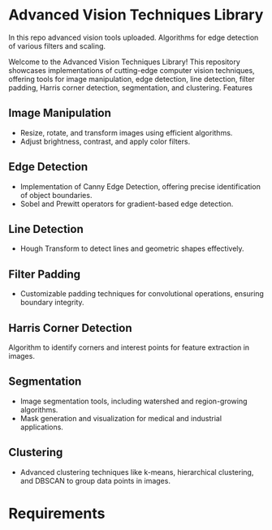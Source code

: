 # Advanced Vision Techniques Library
In this repo advanced vision tools uploaded.
Algorithms for edge detection of various filters and scaling.

Welcome to the Advanced Vision Techniques Library! This repository showcases implementations of cutting-edge computer vision techniques, offering tools for image manipulation, edge detection, line detection, filter padding, Harris corner detection, segmentation, and clustering.
Features
## Image Manipulation
- Resize, rotate, and transform images using efficient algorithms.
- Adjust brightness, contrast, and apply color filters.
## Edge Detection
- Implementation of Canny Edge Detection, offering precise identification of object boundaries.
- Sobel and Prewitt operators for gradient-based edge detection.
## Line Detection
- Hough Transform to detect lines and geometric shapes effectively.
## Filter Padding
- Customizable padding techniques for convolutional operations, ensuring boundary integrity.
## Harris Corner Detection
Algorithm to identify corners and interest points for feature extraction in images.
## Segmentation
- Image segmentation tools, including watershed and region-growing algorithms.
- Mask generation and visualization for medical and industrial applications.
## Clustering
- Advanced clustering techniques like k-means, hierarchical clustering, and DBSCAN to group data points in images.
# Requirements
